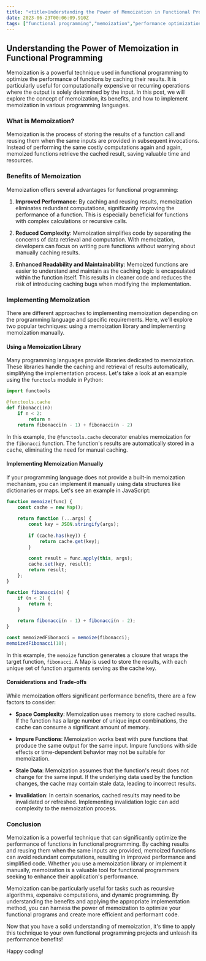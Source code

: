 ```yaml
---
title: "<title>Understanding the Power of Memoization in Functional Programming</title>"
date: 2023-06-23T00:06:09.910Z
tags: ["functional programming","memoization","performance optimization"]
---
```


## Understanding the Power of Memoization in Functional Programming

Memoization is a powerful technique used in functional programming to optimize the performance of functions by caching their results. It is particularly useful for computationally expensive or recurring operations where the output is solely determined by the input. In this post, we will explore the concept of memoization, its benefits, and how to implement memoization in various programming languages.

### What is Memoization?

Memoization is the process of storing the results of a function call and reusing them when the same inputs are provided in subsequent invocations. Instead of performing the same costly computations again and again, memoized functions retrieve the cached result, saving valuable time and resources.

### Benefits of Memoization

Memoization offers several advantages for functional programming:

1. **Improved Performance**: By caching and reusing results, memoization eliminates redundant computations, significantly improving the performance of a function. This is especially beneficial for functions with complex calculations or recursive calls.

2. **Reduced Complexity**: Memoization simplifies code by separating the concerns of data retrieval and computation. With memoization, developers can focus on writing pure functions without worrying about manually caching results.

3. **Enhanced Readability and Maintainability**: Memoized functions are easier to understand and maintain as the caching logic is encapsulated within the function itself. This results in cleaner code and reduces the risk of introducing caching bugs when modifying the implementation.

### Implementing Memoization

There are different approaches to implementing memoization depending on the programming language and specific requirements. Here, we'll explore two popular techniques: using a memoization library and implementing memoization manually.

#### Using a Memoization Library

Many programming languages provide libraries dedicated to memoization. These libraries handle the caching and retrieval of results automatically, simplifying the implementation process. Let's take a look at an example using the `functools` module in Python:

```python
import functools

@functools.cache
def fibonacci(n):
    if n < 2:
        return n
    return fibonacci(n - 1) + fibonacci(n - 2)
```

In this example, the `@functools.cache` decorator enables memoization for the `fibonacci` function. The function's results are automatically stored in a cache, eliminating the need for manual caching.

#### Implementing Memoization Manually

If your programming language does not provide a built-in memoization mechanism, you can implement it manually using data structures like dictionaries or maps. Let's see an example in JavaScript:

```javascript
function memoize(func) {
    const cache = new Map();
  
    return function (...args) {
        const key = JSON.stringify(args);
      
        if (cache.has(key)) {
            return cache.get(key);
        }
      
        const result = func.apply(this, args);
        cache.set(key, result);
        return result;
    };
}

function fibonacci(n) {
    if (n < 2) {
        return n;
    }
  
    return fibonacci(n - 1) + fibonacci(n - 2);
}

const memoizedFibonacci = memoize(fibonacci);
memoizedFibonacci(10);
```

In this example, the `memoize` function generates a closure that wraps the target function, `fibonacci`. A Map is used to store the results, with each unique set of function arguments serving as the cache key.

#### Considerations and Trade-offs

While memoization offers significant performance benefits, there are a few factors to consider:

- **Space Complexity**: Memoization uses memory to store cached results. If the function has a large number of unique input combinations, the cache can consume a significant amount of memory.

- **Impure Functions**: Memoization works best with pure functions that produce the same output for the same input. Impure functions with side effects or time-dependent behavior may not be suitable for memoization.

- **Stale Data**: Memoization assumes that the function's result does not change for the same input. If the underlying data used by the function changes, the cache may contain stale data, leading to incorrect results.

- **Invalidation**: In certain scenarios, cached results may need to be invalidated or refreshed. Implementing invalidation logic can add complexity to the memoization process.

### Conclusion

Memoization is a powerful technique that can significantly optimize the performance of functions in functional programming. By caching results and reusing them when the same inputs are provided, memoized functions can avoid redundant computations, resulting in improved performance and simplified code. Whether you use a memoization library or implement it manually, memoization is a valuable tool for functional programmers seeking to enhance their application's performance.

Memoization can be particularly useful for tasks such as recursive algorithms, expensive computations, and dynamic programming. By understanding the benefits and applying the appropriate implementation method, you can harness the power of memoization to optimize your functional programs and create more efficient and performant code.

Now that you have a solid understanding of memoization, it's time to apply this technique to your own functional programming projects and unleash its performance benefits!

Happy coding!